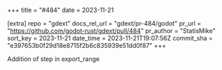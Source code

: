 +++
title = "#484"
date = 2023-11-21

[extra]
repo = "gdext"
docs_rel_url = "gdext/pr-484/godot"
pr_url = "https://github.com/godot-rust/gdext/pull/484"
pr_author = "StatisMike"
sort_key = 2023-11-21
date_time = 2023-11-21T19:07:56Z
commit_sha = "e397653b0f29d18e8715f2b6c835939e51dd0f87"
+++

Addition of step in export_range
